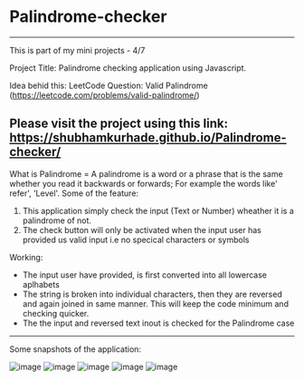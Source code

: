 # Palindrome-checker
-------------------------------
This is part of my mini projects - 4/7

Project Title: Palindrome checking application using Javascript.

Idea behid this: LeetCode Question: Valid Palindrome (https://leetcode.com/problems/valid-palindrome/)

Please visit the project using this link: https://shubhamkurhade.github.io/Palindrome-checker/
-------------------------------

What is Palindrome = A palindrome is a word or a phrase that is the same whether you read it backwards or forwards;
For example the words like' refer', 'Level'.
Some of the feature:

1. This application simply check the input (Text or Number) wheather it is a palindrome of not.
2. The check button will only be activated when the input user has provided us valid input i.e no specical characters or symbols

Working: 
- The input user have provided, is first converted into all lowercase aplhabets
- The string is broken into individual characters, then they are reversed and again joined in same manner. This will keep the code minimum and checking quicker.
- The the input and reversed text inout is checked for the Palindrome case

-------------------------------
Some snapshots of the application: 

![image](https://user-images.githubusercontent.com/86063069/233828237-a725c1c7-7c83-43fa-ae04-b58e8374123a.png)
![image](https://user-images.githubusercontent.com/86063069/233828270-8ecb7f70-845b-4aa6-9dd9-986cfd4bc999.png)
![image](https://user-images.githubusercontent.com/86063069/233828287-48ffe24f-e935-455e-b58f-d79586adbcda.png)
![image](https://user-images.githubusercontent.com/86063069/233828311-593acf55-0a1e-4ebc-82aa-6417bcfabf69.png)
![image](https://user-images.githubusercontent.com/86063069/233828344-d0ad99bb-9e4e-44a7-bf83-b13245cf441a.png)

